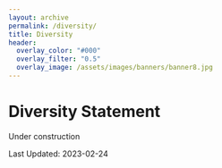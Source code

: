 ```yaml
---
layout: archive
permalink: /diversity/
title: Diversity
header:
  overlay_color: "#000"
  overlay_filter: "0.5"
  overlay_image: /assets/images/banners/banner8.jpg
---
```


# Diversity Statement
Under construction

Last Updated: 2023-02-24
